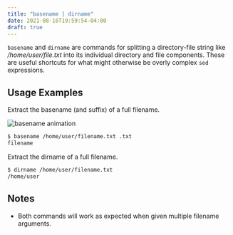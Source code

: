 ```yaml
---
title: "basename | dirname"
date: 2021-08-16T19:59:54-04:00
draft: true
---
```


`basename` and `dirname` are commands for splitting a directory-file string like
_/home/user/file.txt_ into its individual directory and file components. These
are useful shortcuts for what might otherwise be overly complex `sed`
expressions.

## Usage Examples

Extract the basename (and suffix) of a full filename.

<img src="/basename.svg" alt="basename animation"/>

```bash
$ basename /home/user/filename.txt .txt
filename
```

Extract the dirname of a full filename.

```bash
$ dirname /home/user/filename.txt
/home/user
```

## Notes

- Both commands will work as expected when given multiple filename arguments.
